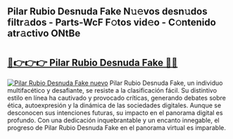 ## Pilar Rubio Desnuda Fake N𝚞𝚎vos desn𝚞dos filtr𝚊dos - Parts-WcF F𝚘tos vid𝚎o - C𝚘ntenido atr𝚊ctivo ONtBe

# <h2><a href="http://mbcvk9g.tromn.icu/?c=Pilar+Rubio+Desnuda+Fake">🔗👉👉👉 Pilar Rubio Desnuda Fake 🔗🔗</a></h2>

[![Pilar Rubio Desnuda Fake nuevo](https://i.imgur.com/pEAQMta.gif)](http://mbcvk9g.tromn.icu/?c=Pilar+Rubio+Desnuda+Fake)
Pilar Rubio Desnuda Fake, un individuo multifacético y desafiante, se resiste a la clasificación fácil. Su distintivo estilo en línea ha cautivado y provocado críticas, generando debates sobre ética, autoexpresión y la dinámica de las sociedades digitales. Aunque se desconocen sus intenciones futuras, su impacto en el panorama digital es profundo. Con una dedicación inquebrantable y un encanto innegable, el progreso de Pilar Rubio Desnuda Fake en el panorama virtual es imparable.
